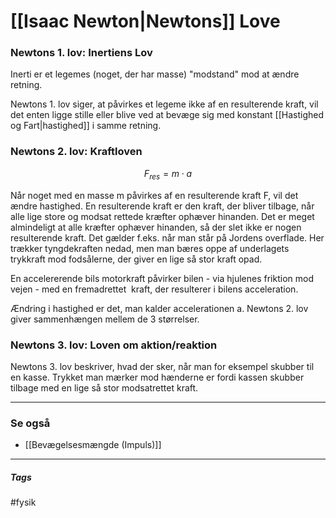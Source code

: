 # [[Isaac Newton|Newtons]] Love

### Newtons 1. lov: Inertiens Lov
Inerti er et legemes (noget, der har masse) "modstand" mod at ændre retning.

Newtons 1. lov siger, at påvirkes et legeme ikke af en resulterende kraft, vil det enten ligge stille eller blive ved at bevæge sig med konstant [[Hastighed og Fart|hastighed]] i samme retning.

### Newtons 2. lov: Kraftloven

$$F_{res} = m \cdot a$$

Når noget med en masse m påvirkes af en resulterende kraft F, vil det ændre hastighed. En resulterende kraft er den kraft, der bliver tilbage, når alle lige store og modsat rettede kræfter ophæver hinanden. Det er meget almindeligt at alle kræfter ophæver hinanden, så der slet ikke er nogen resulterende kraft. Det gælder f.eks. når man står på Jordens overflade. Her trækker tyngdekraften nedad, men man bæres oppe af underlagets trykkraft mod fodsålerne, der giver en lige så stor kraft opad.  

En accelererende bils motorkraft påvirker bilen - via hjulenes friktion mod vejen - med en fremadrettet  kraft, der resulterer i bilens acceleration.

Ændring i hastighed er det, man kalder accelerationen a. Newtons 2. lov giver sammenhængen mellem de 3 størrelser.

### Newtons 3. lov: Loven om aktion/reaktion

Newtons 3. lov beskriver, hvad der sker, når man for eksempel skubber til en kasse. Trykket man mærker mod hænderne er fordi kassen skubber tilbage med en lige så stor modsatrettet kraft.



---

### Se også
- [[Bevægelsesmængde (Impuls)]]



---
##### Tags
#fysik 